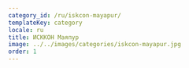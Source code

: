 ```yaml
---
category_id: /ru/iskcon-mayapur/
templateKey: category
locale: ru
title: ИСККОН Маяпур
image: ../../images/categories/iskcon-mayapur.jpg
order: 1
---
```

